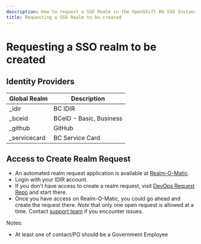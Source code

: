 ```yaml
---
description: How to request a SSO Realm in the OpenShift RH SSO Instance.
title: Requesting a SSO Realm to be created
---
```

# Requesting a SSO realm to be created

## Identity Providers

| Global Realm         | Description                                                   |
|----------------------|---------------------------------------------------------------|
| _idir                | BC IDIR                                                       |
| _bceid               | BCeID - Basic, Business                                       |
| _github              | GitHub                                                        |
| _servicecard         | BC Service Card                                               |


## Access to Create Realm Request

- An automated realm request application is available at [Realm-O-Matic](https://realm-o-matic.pathfinder.gov.bc.ca).
- Login with your IDIR account.
- If you don't have access to create a realm request, visit [DevOps Request Repo](https://github.com/BCDevOps/devops-requests) and start there.
- Once you have access on Realm-O-Matic, you could go ahead and create the request there. _Note_ that only one open request is allowed at a time. Contact [support team](https://chat.pathfinder.gov.bc.ca/channel/realm-o-matic) if you encounter issues.

Notes:
- At least one of contact/PO should be a Government Employee
